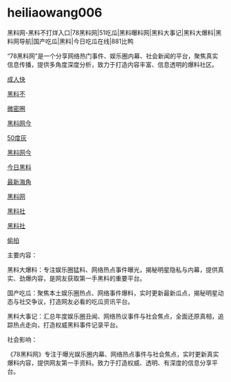 # heiliaowang006
黑料网-黑料不打烊入口|78黑料网|51吃瓜|黑料曝料网|黑料大事记|黑料大爆料|黑料网导航|国产吃瓜|黑料|今日吃瓜在线|881比鸭

“78黑料网”是一个分享网络热门事件、娱乐圈内幕、社会新闻的平台，聚焦真实信息传播，提供多角度深度分析，致力于打造内容丰富、信息透明的爆料社区。

<a href="https://91zhongkouzui.pages.dev/"> 成人快</a>

<a href="https://heiliaowangdu.pages.dev/">黑料不</a>

<a href="https://weimiquanzui01.pages.dev/">微密圈</a>

<a href="https://heiliaowangjinri2.pages.dev/">黑料网今</a>

<a href="https://50duhuizui.pages.dev/">50度灰</a>

<a href="https://heiliaowangjin01.pages.dev/">黑料网今</a>

<a href="https://heiliaoshedujia-1.pages.dev/">今日黑料</a>

<a href="https://hl155.pages.dev/">最新海角</a>

<a href="https://hl159.pages.dev/">黑料网</a>

<a href="https://hl170.pages.dev/">黑料社</a>

<a href="https://hl181.pages.dev/">黑料社</a>

<a href="https://hl182-5ms.pages.dev/">偷拍</a>

主要内容：

黑料大爆料：专注娱乐圈猛料、网络热点事件曝光，揭秘明星隐私与内幕，提供真实、劲爆内容，是网友获取第一手黑料的重要平台。

国产吃瓜：聚焦本土娱乐圈热点、网络事件爆料，实时更新最新瓜点，揭秘明星动态与社交争议，打造网友必看的吃瓜资讯平台。

黑料大事记：汇总年度娱乐圈丑闻、网络热议事件与社会焦点，全面还原真相，追踪热点走向，打造权威黑料事件记录平台。

社会影响：

《78黑料网》专注于曝光娱乐圈内幕、网络热点事件与社会焦点，实时更新真实爆料内容，提供网友第一手资料。致力于打造权威、透明、有深度的信息分享平台。
